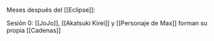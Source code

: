 Meses después del [[Eclipse]]:

Sesión 0:
[[JoJo]], [[Akatsuki Kirei]] y [[Personaje de Max]] forman su propia [[Cadenas]]